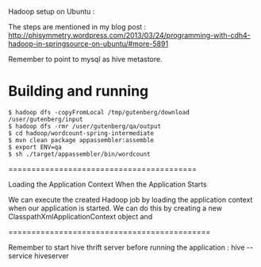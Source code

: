 Hadoop setup on Ubuntu :

The steps are mentioned in my blog post :
http://phisymmetry.wordpress.com/2013/03/24/programming-with-cdh4-hadoop-in-springsource-on-ubuntu/#more-5891

Remember to point to mysql as hive metastore.

# Building and running

    $ hadoop dfs -copyFromLocal /tmp/gutenberg/download /user/gutenberg/input
    $ hadoop dfs -rmr /user/gutenberg/qa/output
    $ cd hadoop/wordcount-spring-intermediate
    $ mvn clean package appassembler:assemble
    $ export ENV=qa
    $ sh ./target/appassembler/bin/wordcount
    

=========================================

Loading the Application Context When the Application Starts

We can execute the created Hadoop job by loading the application context when our application is started. 
We can do this by creating a new ClasspathXmlApplicationContext object and 

============================================



Remember to start hive thrift server before running the application :
hive --service hiveserver
